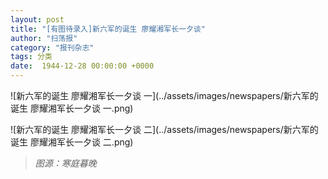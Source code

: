 ```yaml
---
layout: post
title: "[有图待录入]新六军的诞生 廖耀湘军长一夕谈"
author: "扫荡报"
category: "报刊杂志"
tags: 分类
date:  1944-12-28 00:00:00 +0000
---
```


![新六军的诞生 廖耀湘军长一夕谈 一](../assets/images/newspapers/新六军的诞生 廖耀湘军长一夕谈 一.png)

![新六军的诞生 廖耀湘军长一夕谈 二](../assets/images/newspapers/新六军的诞生 廖耀湘军长一夕谈 二.png)


> *图源：寒庭暮晚*

